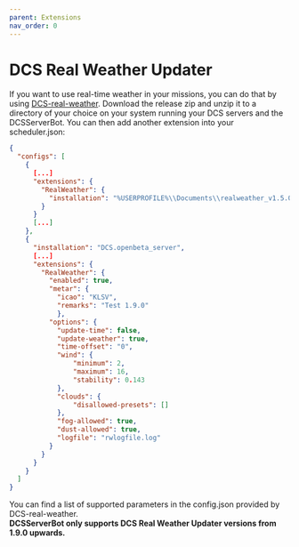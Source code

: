 ```yaml
---
parent: Extensions
nav_order: 0
---
```


# DCS Real Weather Updater

If you want to use real-time weather in your missions, you can do that by using [DCS-real-weather](https://github.com/evogelsa/DCS-real-weather).
Download the release zip and unzip it to a directory of your choice on your system running your DCS servers and the 
DCSServerBot. You can then add another extension into your scheduler.json:
```json
{
  "configs": [
    {
      [...]
      "extensions": {
        "RealWeather": {
          "installation": "%USERPROFILE%\\Documents\\realweather_v1.5.0"
        }
      }
      [...]
    },
    {
      "installation": "DCS.openbeta_server",
      [...]
      "extensions": {
        "RealWeather": {
          "enabled": true,
          "metar": {
            "icao": "KLSV",
            "remarks": "Test 1.9.0"
            },
          "options": {
            "update-time": false,
            "update-weather": true,
            "time-offset": "0",
            "wind": {
                "minimum": 2,
                "maximum": 16,
                "stability": 0.143
            },
            "clouds": {
                "disallowed-presets": []
            },
            "fog-allowed": true,
            "dust-allowed": true,
            "logfile": "rwlogfile.log"
          }
        }
      }
    }
  ]
}
```
You can find a list of supported parameters in the config.json provided by DCS-real-weather.<br>
**DCSServerBot only supports DCS Real Weather Updater versions from 1.9.0 upwards.**
